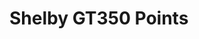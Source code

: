 # Shelby GT350 Points

<div id="example"></div>

<script type="application/javascript">
  new Vue({
    el: '#example',
    template: '<live-code class="full" :template="code" mode="html>iframe" :debounce="200" />',
    data: {
      code:
`
<script src="${location.origin+location.pathname}global.js"><\/script>

<style>
  html,
  body {
    width: 100%; height: 100%;
    margin: 0; padding: 0;
    background: #222;
    --color: 135, 206, 235; /*skyblue*/
    color: rgb(var(--color)); font-family: sans-serif;
    touch-action: none;
  }
  loading-icon {
    --loading-icon-color: var(--color);
    position: absolute;
    top: 50%; left: 50%;
    transform: translate(-50%, -50%);
    width: 10px; height: 10px;
  }
  [info] {
    position: absolute; top: 0; left: 0; width: 100%;
    box-sizing: border-box; padding: 10px;
  }
  .hidden { visibility: hidden; }
</style>

<loading-icon id="loading"></loading-icon>

<lume-scene id="scene" perspective="800" webgl class="hidden">
  <lume-node position="-250 0 0">
    <lume-point-light id="light" intensity="3" color="limegreen"></lume-point-light>
  </lume-node>
  <lume-ambient-light color="white" intensity="0.6"></lume-ambient-light>
  <lume-camera-rig active rotation="0 -150 0" initial-distance="400" max-distance="700" min-distance="100"></lume-camera-rig>
  <!--
  Use a ply-behavior on an element with geometry (such as <lume-mesh> or
  <lume-points>) to load geometry points from a PLY file.
  -->
  <lume-points
    id="model"
    has="ply-geometry phong-material"
    src="${location.origin+location.pathname}examples/shelby-gt350-points/shelby-gt350.ply"
    rotation="90 0 0"
    position="-250 0 0"
    size="0 0 0"
    scale="50 50 50"
    color="royalblue"
  ></lume-points>
</lume-scene>

<div info align="center">Ford Shelby GT350 scanned with a Velodyne laser radar scanner (lidar).</div>

<script>
	LUME.defineElements()
	light.position = (x, y, z, t) => [500 * Math.sin(t * 0.001), 500 * Math.cos(t * 0.001), z]
  model.on('MODEL_LOAD', () => {
    scene.classList.remove('hidden')
    loading.classList.add('hidden')
  })
<\/script>
`
},
})
</script>
